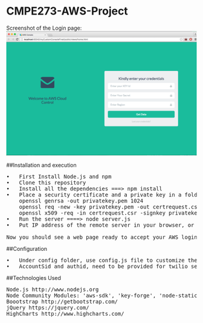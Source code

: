 # CMPE273-AWS-Project

Screenshot of the Login page:
![ScreenShot](/screenshots/awsConsoleScreenshot.png)

##Installation and execution
<pre>
•	First Install Node.js and npm
•	Clone this repository
•	Install all the dependencies ===> npm install
•	Place a security certificate and a private key in a folder named "security". Now you need to get a certificate from a CA or create a     self-signed certificate using OpenSSL.
    openssl genrsa -out privatekey.pem 1024
    openssl req -new -key privatekey.pem -out certrequest.csr
    openssl x509 -req -in certrequest.csr -signkey privatekey.pem -out certificate.pem
•	Run the server ====> node server.js
•	Put IP address of the remote server in your browser, or just type in 'localhost' if you are testing this on your personal machine. 

Now you should see a web page ready to accept your AWS login.
</pre>

##Configuration
<pre>
•	Under config folder, use config.js file to customize the memory and cpu threshold for alert notifications
•	AccountSid and authid, need to be provided for twilio service.
</pre>


##Technologies Used
<pre>
Node.js http://www.nodejs.org
Node Community Modules: 'aws-sdk', 'key-forge', 'node-static', 'twilio'
Boootstrap http://getbootstrap.com/
jQuery https://jquery.com/
HighCharts http://www.highcharts.com/
</pre>
